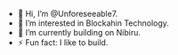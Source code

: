 - 👋 Hi, I’m @Unforeseeable7.
- 👀 I’m interested in Blockahin Technology.
- 🌱 I’m currently building on Nibiru.
- ⚡ Fun fact: I like to build.

<!---
https://x.com/Unforeseeable_7
--->

